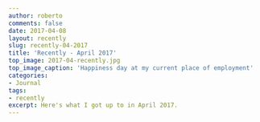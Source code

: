 ```yaml
---
author: roberto
comments: false
date: 2017-04-08
layout: recently
slug: recently-04-2017
title: 'Recently - April 2017'
top_image: 2017-04-recently.jpg
top_image_caption: 'Happiness day at my current place of employment'
categories:
- Journal
tags:
- recently
excerpt: Here's what I got up to in April 2017.
---
```

